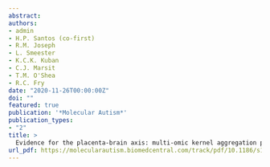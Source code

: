 ```yaml
---
abstract:
authors:
- admin
- H.P. Santos (co-first)
- R.M. Joseph
- L. Smeester
- K.C.K. Kuban
- C.J. Marsit
- T.M. O'Shea
- R.C. Fry
date: "2020-11-26T00:00:00Z"
doi: ""
featured: true
publication: '*Molecular Autism*'
publication_types:
- "2"
title: >
  Evidence for the placenta-brain axis: multi-omic kernel aggregation predicts intellectual and social impairment in children born extremely preterm
url_pdf: https://molecularautism.biomedcentral.com/track/pdf/10.1186/s13229-020-00402-w.pdf
---
```


